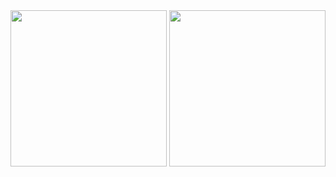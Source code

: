 <div>
  <img src="https://github-readme-stats.vercel.app/api/top-langs/?username=DLi7077" 
       style=
       "height:250px"
  />
  <img src="https://github-readme-stats.vercel.app/api?username=DLi7077&theme=blue-green" height="250"
    style="
           overflow: hidden;
           "
  />
</div>
